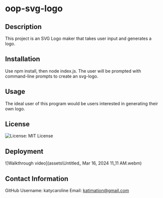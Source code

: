 # oop-svg-logo

## Description
This project is an SVG Logo maker that takes user input and generates a logo.

## Installation
Use npm install, then node index.js. The user will be prompted with command-line prompts to create an svg-logo.

## Usage
The ideal user of this program would be users interested in generating their own logo. 

## License
![License: MIT License](https://img.shields.io/badge/License-MIT-red)

## Deployment
![Walkthrough video](assets\Untitled_ Mar 16, 2024 11_11 AM.webm)

## Contact Information
GitHub Username: katycaroline
Email: katimation@gmail.com